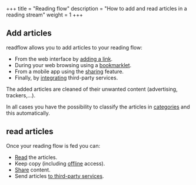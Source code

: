 +++
title = "Reading flow"
description = "How to add and read articles in a reading stream"
weight = 1
+++

## Add articles

readflow allows you to add articles to your reading flow:

- From the web interface by [adding a link](add).
- During your web browsing using a [bookmarklet](bookmarklet).
- From a mobile app using the [sharing](mobile/add) feature.
- Finally, by [integrating](../integrations) third-party services.

The added articles are cleaned of their unwanted content (advertising, trackers,...).

In all cases you have the possibility to classify the articles in [categories](categories) and this automatically.

## read articles

Once your reading flow is fed you can:

- [Read](read) the articles.
- Keep copy (including [offline](offline) access).
- [Share](mobile/share) content.
- Send articles [to third-party services](../integrations/outgoing-webhook).
